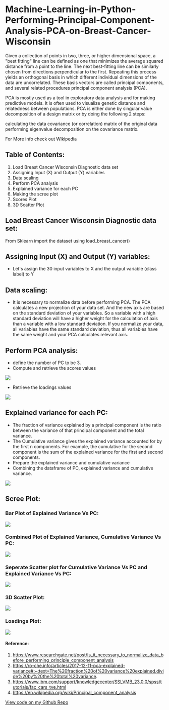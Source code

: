 # Machine-Learning-in-Python-Performing-Principal-Component-Analysis-PCA-on-Breast-Cancer-Wisconsin

Given a collection of points in two, three, or higher dimensional space, a "best fitting" line can be defined as one that minimizes the average squared distance from a point to the line. The next best-fitting line can be similarly chosen from directions perpendicular to the first. Repeating this process yields an orthogonal basis in which different individual dimensions of the data are uncorrelated. These basis vectors are called principal components, and several related procedures principal component analysis (PCA).

PCA is mostly used as a tool in exploratory data analysis and for making predictive models. It is often used to visualize genetic distance and relatedness between populations. PCA is either done by singular value decomposition of a design matrix or by doing the following 2 steps:

calculating the data covariance (or correlation) matrix of the original data
performing eigenvalue decomposition on the covariance matrix.

For More info check out Wikipedia

## Table of Contents:
1. Load Breast Cancer Wisconsin Diagnostic data set
2. Assigning Input (X) and Output (Y) variables
3. Data scaling
4. Perform PCA analysis
5. Explained variance for each PC
6. Making the scree plot
7. Scores Plot
8. 3D Scatter Plot

## Load Breast Cancer Wisconsin Diagnostic data set:

From Sklearn import the dataset using load_breast_cancer()


## Assigning Input (X) and Output (Y) variables:

- Let's assign the 30 input variables to X and the output variable (class label) to Y

## Data scaling:
-  It is necessary to normalize data before performing PCA. The PCA calculates a new projection of your data set. And the new axis are based on the standard deviation of your variables. So a variable with a high standard deviation will have a higher weight for the calculation of axis than a variable with a low standard deviation. If you normalize your data, all variables have the same standard deviation, thus all variables have the same weight and your PCA calculates relevant axis.

## Perform PCA analysis:
- define the number of PC to be 3.
- Compute and retrieve the scores values

![](https://github.com/Subramaniam-dot/Machine-Learning-in-Python-Performing-Principal-Component-Analysis-PCA-on-Breast-Cancer-Wisconsin/raw/master/imag2.1.JPG)

- Retrieve the loadings values

![](https://github.com/Subramaniam-dot/Machine-Learning-in-Python-Performing-Principal-Component-Analysis-PCA-on-Breast-Cancer-Wisconsin/raw/master/imag2.2.JPG)

## Explained variance for each PC:

- The fraction of variance explained by a principal component is the ratio between the variance of that principal component and the total variance.
- The Cumulative variance  gives the explained variance accounted for by the first n components. For example, the cumulative  for the second component is the sum of the explained variance for the first and second components.
- Prepare the explained variance and cumulative variance
- Combining the dataframe of PC, explained variance and cumulative variance.

![](https://github.com/Subramaniam-dot/Machine-Learning-in-Python-Performing-Principal-Component-Analysis-PCA-on-Breast-Cancer-Wisconsin/raw/master/imag2.3.JPG)

## Scree Plot:

### Bar Plot of Explained Variance Vs PC:

![](https://github.com/Subramaniam-dot/Machine-Learning-in-Python-Performing-Principal-Component-Analysis-PCA-on-Breast-Cancer-Wisconsin/raw/master/newplot.png)

### Combined Plot of Explained Variance, Cumulative Variance Vs PC:

![](https://github.com/Subramaniam-dot/Machine-Learning-in-Python-Performing-Principal-Component-Analysis-PCA-on-Breast-Cancer-Wisconsin/raw/master/newplot%20(1).png)

### Seperate Scatter plot for Cumulative Variance Vs PC and Explained Variance Vs PC:

![](https://github.com/Subramaniam-dot/Machine-Learning-in-Python-Performing-Principal-Component-Analysis-PCA-on-Breast-Cancer-Wisconsin/raw/master/newplot%20(2).png)

### 3D Scatter Plot:

![](https://github.com/Subramaniam-dot/Machine-Learning-in-Python-Performing-Principal-Component-Analysis-PCA-on-Breast-Cancer-Wisconsin/raw/master/newplot%20(3).png)

### Loadings Plot:

![](https://github.com/Subramaniam-dot/Machine-Learning-in-Python-Performing-Principal-Component-Analysis-PCA-on-Breast-Cancer-Wisconsin/raw/master/newplot%20(4).png)

#### Reference:
1. https://www.researchgate.net/post/Is_it_necessary_to_normalize_data_before_performing_principle_component_analysis
2. https://ro-che.info/articles/2017-12-11-pca-explained-variance#:~:text=The%20fraction%20of%20variance%20explained,divide%20by%20the%20total%20variance.
3. https://www.ibm.com/support/knowledgecenter/SSLVMB_23.0.0/spss/tutorials/fac_cars_tve.html
4. https://en.wikipedia.org/wiki/Principal_component_analysis

[View code on my Github Repo](https://github.com/Subramaniam-dot/Machine-Learning-in-Python-Performing-Principal-Component-Analysis-PCA-on-Breast-Cancer-Wisconsin)
